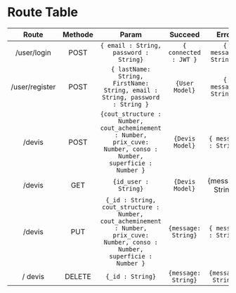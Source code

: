 # Route Table

|Route|Methode|Param|Succeed|Error|  
|:-:|:-:|:-:|:-:|:-:|
| /user/login |POST|`{ email : String, password : String}` | `{ connected : JWT }` | `{ message: String }`|
| /user/register |POST|`{ lastName: String, FirstName: String, email : String, password : String }`| `{User Model}` | `{ message: String }`|
| /devis |POST| `{cout_structure : Number, cout_acheminement : Number,  prix_cuve: Number, conso : Number, superficie : Number }` | `{Devis Model}`| `{ message : String}`|
  /devis |GET|`{id_user : String}`|`{Devis Model}` |{message: String}|
| /devis |PUT| `{_id : String, cout_structure : Number, cout_acheminement : Number,  prix_cuve: Number, conso : Number, superficie : Number }` | `{message: String}`| `{ message : String}`|
/ devis |DELETE|`{_id : String}`|`{message: String}` |`{message: String}`|